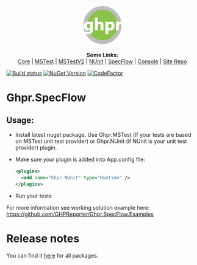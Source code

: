 <p align="center">
  <a href="https://ghpreporter.github.io/"><img src="https://github.com/GHPReporter/GHPReporter.github.io/blob/master/img/logo-small.png?raw=true" alt="Project icon"></a>
  <br><br>
  <b>Some Links:</b><br>
  <a href="https://github.com/GHPReporter/Ghpr.Core">Core</a> |
  <a href="https://github.com/GHPReporter/Ghpr.MSTest">MSTest</a> |
  <a href="https://github.com/GHPReporter/Ghpr.MSTestV2">MSTestV2</a> |
  <a href="https://github.com/GHPReporter/Ghpr.NUnit">NUnit</a> |
  <a href="https://github.com/GHPReporter/Ghpr.SpecFlow">SpecFlow</a> |
  <a href="https://github.com/GHPReporter/Ghpr.Console">Console</a> |
  <a href="https://github.com/GHPReporter/GHPReporter.github.io/">Site Repo</a>
</p>

[![Build status](https://ci.appveyor.com/api/projects/status/jtmugpb1axnpc97g?svg=true)](https://ci.appveyor.com/project/elv1s42/ghpr-specflow)
[![NuGet Version](https://img.shields.io/nuget/v/Ghpr.SpecFlowPlugin.svg)](https://www.nuget.org/packages/Ghpr.SpecFlowPlugin)
[![CodeFactor](https://www.codefactor.io/repository/github/ghpreporter/ghpr.specflow/badge)](https://www.codefactor.io/repository/github/ghpreporter/ghpr.specflow)

# Ghpr.SpecFlow

## Usage:

 - Install latest nuget package. Use Ghpr.MSTest (if your tests are based on MSTest unit test provider) or Ghpr.NUnit (if NUnit is your unit test provider) plugin.
 - Make sure your plugin is added into App.config file:

    ```xml
    <plugins>
      <add name="Ghpr.NUnit" type="Runtime" />
    </plugins>
    ```
    
 - Run your tests
 
For more information see working solution example here: https://github.com/GHPReporter/Ghpr.SpecFlow.Examples

# Release notes

You can find it [here](https://github.com/GHPReporter/Ghpr.Core/blob/master/RELEASE_NOTES.md) for all packages.
